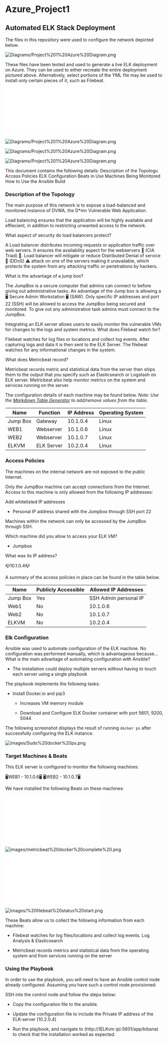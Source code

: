# Azure_Project1
## Automated ELK Stack Deployment

The files in this repository were used to configure the network depicted below.

![Diagrams/Project%201%20Azure%20Diagram.png](Diagrams/Project%201%20Azure%20Diagram.png)

These files have been tested and used to generate a live ELK deployment on Azure. They can be used to either recreate the entire deployment pictured above. Alternatively, select portions of the YML file may be used to install only certain pieces of it, such as Filebeat.

![ansible.yml.txt](ansible.yml.txt)

![Diagrams/Project%201%20Azure%20Diagram.png](Diagrams/Project%201%20Azure%20Diagram.png)

![Diagrams/Project%201%20Azure%20Diagram.png](Diagrams/Project%201%20Azure%20Diagram.png)

![Diagrams/Project%201%20Azure%20Diagram.png](Diagrams/Project%201%20Azure%20Diagram.png)


This document contains the following details:
Description of the Topologu
Access Policies
ELK Configuration
Beats in Use
Machines Being Monitored
How to Use the Ansible Build
### Description of the Topology

The main purpose of this network is to expose a load-balanced and monitored instance of DVWA, the D*mn Vulnerable Web Application.

Load balancing ensures that the application will be highly available and effiecient, in addition to restricting unwanted access to the network.

What aspect of security do load balancers protect? 


A Load balancer distributes incoming requests or application traffic over web servers. It ensures the availability aspect for the webservers 🔺 (CIA Triad) 🔺. Load balancer will mitigate or reduce Distributed Denial of service 🛑 (DDoS) ⚠️ attack on one of the servers making it unavailable, which protects the system from any attacking traffic or penetrations by hackers. 

What is the advantage of a jump box?


The JumpBox is a secure computer that admins can connect to before giving out administrative tasks. An advantage of the Jump box is allowing a  🖥 Secure Admin Workstation 🖥  (SAW). Only specific IP addresses and port 22 (SSH) will be allowed to access the JumpBox being secured and monitored. To give out any administrative task admins must connect to the JumpBox.

Integrating an ELK server allows users to easily monitor the vulnerable VMs for changes to the logs and system metrics.
What does Filebeat watch for?

Filebeat watches for log files or locations and collect log events. After capturing logs and data it is then sent to the ELK Server. The filebeat watches for any informational changes in the system.

What does Metricbeat record?

Metricbeat records metric and statistical data from the server then ships them to the output that you specify such as Elasticsearch or Logstash on ELK server. Metricbeat also help monitor metrics on the system and services running on the server.


The configuration details of each machine may be found below.
_Note: Use the [Markdown Table Generator](http://www.tablesgenerator.com/markdown_tables) to add/remove values from the table_.

| Name     | Function | IP Address | Operating System |
|----------|----------|------------|------------------|
| Jump Box | Gateway  | 10.1.0.4   |Linux             |
| WEB1     | Webserver| 10.1.0.6   |Linux             |
| WEB2     | Webserver| 10.1.0.7   |Linux             |
| ELKVM    |ELK Server| 10.2.0.4   |Linux             |

### Access Policies

The machines on the internal network are not exposed to the public Internet.

Only the JumpBox machine can accept connections from the Internet. Access to this machine is only allowed from the following IP addresses:

Add whitelisted IP addresses


- Personal IP address shared with the Jumpbox through SSH port 22

Machines within the network can only be accessed by the JumpBox through SSH.

Which machine did you allow to access your ELK VM? 


- Jumpbox

What was its IP address?

📪10.1.0.4📪


A summary of the access policies in place can be found in the table below.

| Name     | Publicly Accessible | Allowed IP Addresses |
|----------|---------------------|----------------------|
| Jump Box | Yes                 | SSH Admin personal IP|
| Web1     | No                  | 10.1.0.6             |
| Web2     | No                  | 10.1.0.7             |
| ELKVM    | No                  | 10.2.0.4             |

### Elk Configuration

Ansible was used to automate configuration of the ELK machine. No configuration was performed manually, which is advantageous because...
 What is the main advantage of automating configuration with Ansible?
 
- The installation could deploy multiple servers without having to touch each server using a single playbook

The playbook implements the following tasks:


  -	Install Docker.io and pip3
  
	-	Increases VM memory module
	
	-	Download and Configure ELK Docker container with port 5601, 9200, 5044 

The following screenshot displays the result of running `docker ps` after successfully configuring the ELK instance.

![images/Sudo%20docker%20ps.png](images/Sudo%20docker%20ps.png)

### Target Machines & Beats
This ELK server is configured to monitor the following machines:


🖥WEB1 - 10.1.0.6🖥
🖥WEB2 - 10.1.0.7🖥

We have installed the following Beats on these machines:

![Ansible/Metricbeat-playbook.txt](Ansible/Metricbeat-playbook.txt)


![images/metricbeat%20docker%20complete%20.png](images/metricbeat%20docker%20complete%20.png)


![Ansible/Filebeat-playbook.yml.txt](Ansible/Filebeat-playbook.yml.txt)


![images/%20filebeat%20status%20start.png](images/%20filebeat%20status%20start.png)


These Beats allow us to collect the following information from each machine:


- Filebeat watches for log files/locations and collect log events.  Log Analysis & Elasticsearch


- Metricbeat records metrics and statistical data from the operating system and from services running on the server  


### Using the Playbook
In order to use the playbook, you will need to have an Ansible control node already configured. Assuming you have such a control node provisioned:

SSH into the control node and follow the steps below:


- Copy the configuration file to the ansible.


- Update the configuration file to include the Private IP address of the ELK-server [10.2.0.4]


- Run the playbook, and navigate to (http://(ELKvm ip):5601/app/kibana) to check that the installation worked as expected.





